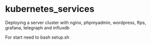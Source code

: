 # kubernetes_services

Deploying a server cluster with nginx, phpmyadmin, wordpress, ftps, grafana, telegraph and influxdb

For start need to bash setup.sh
